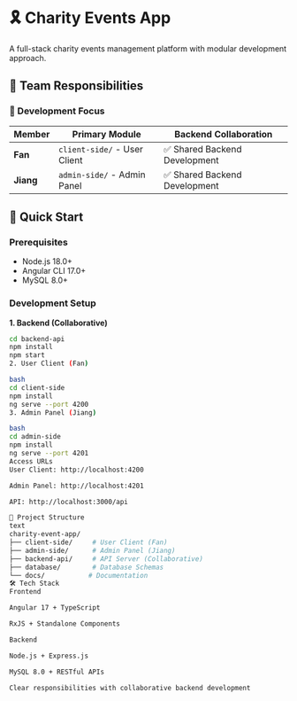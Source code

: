 # 🎗️ Charity Events App

A full-stack charity events management platform with modular development approach.

## 👥 Team Responsibilities

### 🎯 Development Focus

| Member | Primary Module | Backend Collaboration |
|--------|----------------|----------------------|
| **Fan** | `client-side/` - User Client | ✅ Shared Backend Development |
| **Jiang** | `admin-side/` - Admin Panel | ✅ Shared Backend Development |

## 🚀 Quick Start

### Prerequisites
- Node.js 18.0+
- Angular CLI 17.0+ 
- MySQL 8.0+

### Development Setup

**1. Backend (Collaborative)**
```bash
cd backend-api
npm install
npm start
2. User Client (Fan)

bash
cd client-side
npm install
ng serve --port 4200
3. Admin Panel (Jiang)

bash
cd admin-side
npm install  
ng serve --port 4201
Access URLs
User Client: http://localhost:4200

Admin Panel: http://localhost:4201

API: http://localhost:3000/api

📁 Project Structure
text
charity-event-app/
├── client-side/     # User Client (Fan)
├── admin-side/      # Admin Panel (Jiang)
├── backend-api/     # API Server (Collaborative)
├── database/        # Database Schemas
└── docs/           # Documentation
🛠️ Tech Stack
Frontend

Angular 17 + TypeScript

RxJS + Standalone Components

Backend

Node.js + Express.js

MySQL 8.0 + RESTful APIs

Clear responsibilities with collaborative backend development

